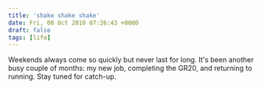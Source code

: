 ```yaml
---
title: 'shake shake shake'
date: Fri, 08 Oct 2010 07:26:43 +0000
draft: false
tags: [life]
---
```


Weekends always come so quickly but never last for long. It's been another busy couple of months: my new job, completing the GR20, and returning to running. Stay tuned for catch-up.